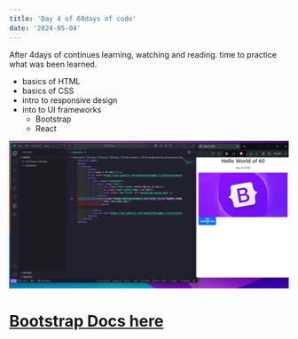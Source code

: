 ```yaml
---
title: 'Day 4 of 60days of code'
date: '2024-05-04'
---
```


After 4days of continues learning, watching and reading. time to practice what was been learned.
 - basics of HTML
 - basics of CSS
 - intro to responsive design
 - into to UI frameworks
    - Bootstrap
    - React


![Day 4](image.png)

# [Bootstrap Docs here](https://getbootstrap.com/docs/5.3/getting-started/introduction/)
